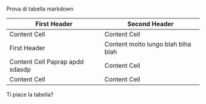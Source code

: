 Prova di tabella markdown

| First Header  | Second Header |
| ------------- | ------------- |
| Content Cell  | Content Cell  |
| First Header  | Content molto lungo blah blha blah |
| Content Cell Paprap apdd sdasdp  | Content Cell  |
| Content Cell  | Content Cell  |

Ti piace la tabella?
